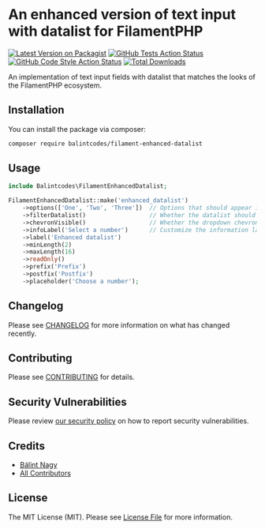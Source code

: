 # An enhanced version of text input with datalist for FilamentPHP

[![Latest Version on Packagist](https://img.shields.io/packagist/v/balintcodes/filament-enhanced-datalist.svg?style=flat-square)](https://packagist.org/packages/balintcodes/filament-enhanced-datalist)
[![GitHub Tests Action Status](https://img.shields.io/github/actions/workflow/status/balintcodes/filament-enhanced-datalist/run-tests.yml?branch=main&label=tests&style=flat-square)](https://github.com/balintcodes/filament-enhanced-datalist/actions?query=workflow%3Arun-tests+branch%3Amain)
[![GitHub Code Style Action Status](https://img.shields.io/github/actions/workflow/status/balintcodes/filament-enhanced-datalist/fix-php-code-styling.yml?branch=main&label=code%20style&style=flat-square)](https://github.com/balintcodes/filament-enhanced-datalist/actions?query=workflow%3A"Fix+PHP+code+styling"+branch%3Amain)
[![Total Downloads](https://img.shields.io/packagist/dt/balintcodes/filament-enhanced-datalist.svg?style=flat-square)](https://packagist.org/packages/balintcodes/filament-enhanced-datalist)

An implementation of text input fields with datalist that matches the looks of the FilamentPHP ecosystem.

## Installation

You can install the package via composer:

```bash
composer require balintcodes/filament-enhanced-datalist
```

## Usage

```php
include Balintcodes\FilamentEnhancedDatalist;

FilamentEnhancedDatalist::make('enhanced_datalist')
    ->options(['One', 'Two', 'Three'])  // Options that should appear in the datalist
    ->filterDatalist()                  // Whether the datalist should be filtered during typing
    ->chevronVisible()                  // Whether the dropdown chevron should be visible
    ->infoLabel('Select a number')      // Customize the information label on the top of the datalist
    ->label('Enhanced datalist')        
    ->minLength(2)
    ->maxLength(16)
    ->readOnly()
    ->prefix('Prefix')
    ->postfix('Postfix')
    ->placeholder('Choose a number');
```

## Changelog

Please see [CHANGELOG](CHANGELOG.md) for more information on what has changed recently.

## Contributing

Please see [CONTRIBUTING](.github/CONTRIBUTING.md) for details.

## Security Vulnerabilities

Please review [our security policy](../../security/policy) on how to report security vulnerabilities.

## Credits

- [Bálint Nagy](https://github.com/balintcodes)
- [All Contributors](../../contributors)

## License

The MIT License (MIT). Please see [License File](LICENSE.md) for more information.
